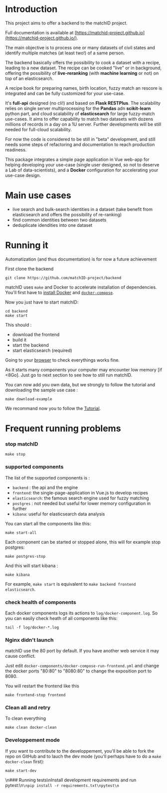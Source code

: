 # Introduction

This project aims to offer a backend to the matchID project.

Full documentation is available at [https://matchid-project.github.io](https://matchid-project.github.io/).

The main objective is to process one or many datasets of civil states and identify multiple matches (at least two!) of a same person.

The backend basically offers the possibility to cook a dataset with a recipe, leading to a new dataset.
The recipe can be cooked "live" or in background, offering the possibility of **live-reranking** (with **machine learning** or not) on top of an elasticsearch.

A recipe book for preparing names, birth location, fuzzy match an rescore is integrated and can be fully customized for your use-case.

It's **full-api** designed (no cli!) and based on **Flask RESTPlus**.
The scalability relies on single server multiprocessing for the **Pandas** adn **scikit-learn** python part,
and cloud scalability of **elasticsearch** for large fuzzy-match use-cases.
It aims to offer capability to match two datasets with dozens millions of records in a day on a 1U server. Further developments will be still needed for full-cloud scalability.

For now the code is considered to be still in "beta" development, and still needs some steps of refactoring and documentation to reach production readiness.

This package integrates a simple page application in Vue web-app for helping developing your use-case (single user designed, so not to deserve a Lab of data-scientists), and a **Docker** configuration for accelerating your use-case design.


# Main use cases

- live search and bulk-search identities in a dataset (take benefit from elasticsearch and offers the possibility of re-ranking)
- find common identities between two datasets
- deduplicate idendities into one dataset

# Running it
Automatization (and thus documentation) is for now a future achievement

First clone the backend
```
git clone https://github.com/matchID-project/backend
```

matchID uses `make` and Docker to accelerate installation of dependencies. You'll first have to [install Docker](https://docs.docker.com/engine/installation/) and [`docker-compose`](https://docs.docker.com/compose/).

Now you just have to start matchID:

```
cd backend
make start
```

This should :
- download the frontend
- build it
- start the backend
- start elasticsearch (required)

Going to your [browser](http://localhost) to check everythings works fine.

As it starts many components your computer may encounter low memory [if <8Go]. Just go to next section to see how to still run matchID.

You can now add you own data, but we strongly to follow the tutorial and downloading the sample use case :

```
make download-example
```

We recommand now you to follow the [Tutorial](https://matchid-project.github.io/tutorial).

# Frequent running problems

### stop matchID

```
make stop
```

### supported components
The list of the supported components is :
- `backend` : the api and the engine
- `frontend`: the single-page-application in Vue.js to develop recipes
- `elasticsearch`: the famous search engine used for fuzzy matching
- `postgres` : not needed but useful for lower memory configuration in further 
- `kibana`: useful for elasticsearch data analysis

You can start all the components like this: 
```
make start-all
```

Each component can be started or stopped alone, this will for example stop postgres:
```
make postgres-stop
```

And this will start kibana :
```
make kibana
```

For example, `make start` is equivalent to `make backend frontend elasticsearch`.


### check health of components
Each docker components logs its actions to `log/docker-component.log`. So you can easily check heath of all components like this:

```
tail -f log/docker-*.log
```


### Nginx didn't launch
matchID use the 80 port by default. If you have another web service it may cause conflict. 

Just edit `docker-components/docker-compose-run-frontend.yml` and change the docker ports "80:80" to "8080:80" to change the exposition port to 8080.

You will restart the frontend like this

```
make frontend-stop frontend
```

### Clean all and retry

To clean everything 
```
make clean docker-clean
```

### Developpement mode
If you want to contribute to the developpement, you'll be able to fork the repo on GitHub and to lauch the dev mode (you'll perhaps have to do a `make docker-clean` first): 

```
make start-dev
```
\n### Running tests\nInstall development requirements and run pytest:\n```\npip install -r requirements.txt\npytest\n```
